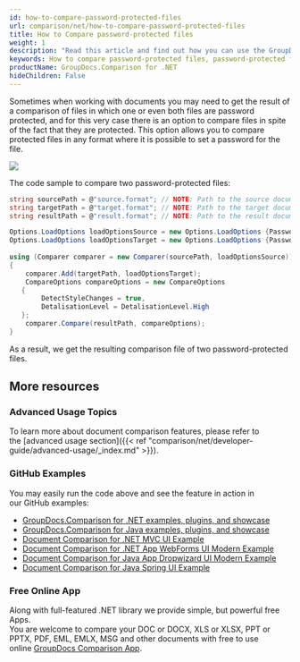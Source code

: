 ```yaml
---
id: how-to-compare-password-protected-files
url: comparison/net/how-to-compare-password-protected-files
title: How to Compare password-protected files
weight: 1
description: "Read this article and find out how you can use the GroupDocs.Comparison for .NET to find differences in password-protected files."
keywords: How to compare password-protected files, password-protected files, Compare password-protected
productName: GroupDocs.Comparison for .NET
hideChildren: False
---
```

Sometimes when working with documents you may need to get the result of a comparison of files in which one or even both files are password protected, and for this very case there is an option to compare files in spite of the fact that they are protected. This option allows you to compare protected files in any format where it is possible to set a password for the file.

![](comparison/net/images/how-to-compare-password-protected-files-1.png)

The code sample to compare two password-protected files:

```csharp
string sourcePath = @"source.format"; // NOTE: Path to the source document 
string targetPath = @"target.format"; // NOTE: Path to the target document 
string resultPath = @"result.format"; // NOTE: Path to the result document    

Options.LoadOptions loadOptionsSource = new Options.LoadOptions {Password = "passwordSource"}; // NOTE: options with password for the first file
Options.LoadOptions loadOptionsTarget = new Options.LoadOptions {Password = "passwordTarget"}; // NOTE: options with password for the second file
            
using (Comparer comparer = new Comparer(sourcePath, loadOptionsSource))
{
    comparer.Add(targetPath, loadOptionsTarget);
    CompareOptions compareOptions = new CompareOptions
   {
        DetectStyleChanges = true,
        DetalisationLevel = DetalisationLevel.High
   };
    comparer.Compare(resultPath, compareOptions);
}
```
As a result, we get the resulting comparison file of two password-protected files.

## More resources
### Advanced Usage Topics
To learn more about document comparison features, please refer to the [advanced usage section]({{< ref "comparison/net/developer-guide/advanced-usage/_index.md" >}}).

### GitHub Examples
You may easily run the code above and see the feature in action in our GitHub examples:
*   [GroupDocs.Comparison for .NET examples, plugins, and showcase](https://github.com/groupdocs-comparison/GroupDocs.Comparison-for-.NET)
*   [GroupDocs.Comparison for Java examples, plugins, and showcase](https://github.com/groupdocs-comparison/GroupDocs.Comparison-for-Java)
*   [Document Comparison for .NET MVC UI Example](https://github.com/groupdocs-comparison/GroupDocs.Comparison-for-.NET-MVC)
*   [Document Comparison for .NET App WebForms UI Modern Example](https://github.com/groupdocs-comparison/GroupDocs.Comparison-for-.NET-WebForms)
*   [Document Comparison for Java App Dropwizard UI Modern Example](https://github.com/groupdocs-comparison/GroupDocs.Comparison-for-Java-Dropwizard)
*   [Document Comparison for Java Spring UI Example](https://github.com/groupdocs-comparison/GroupDocs.Comparison-for-Java-Spring)
    
### Free Online App
Along with full-featured .NET library we provide simple, but powerful free Apps.  
You are welcome to compare your DOC or DOCX, XLS or XLSX, PPT or PPTX, PDF, EML, EMLX, MSG and other documents with free to use online [GroupDocs Comparison App](https://products.groupdocs.app/comparison).
